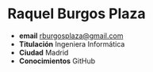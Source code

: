 Raquel Burgos Plaza
===================

 * __email__ rburgosplaza@gmail.com
 * __Titulación__ Ingeniera Informática
 * __Ciudad__ Madrid
 * __Conocimientos__ GitHub

